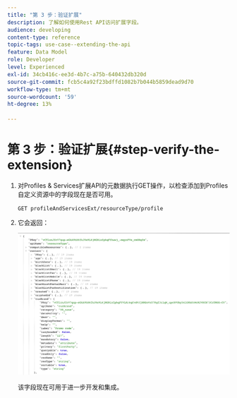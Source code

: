 ```yaml
---
title: "第 3 步：验证扩展"
description: 了解如何使用Rest API访问扩展字段。
audience: developing
content-type: reference
topic-tags: use-case--extending-the-api
feature: Data Model
role: Developer
level: Experienced
exl-id: 34cb416c-ee3d-4b7c-a75b-640432db320d
source-git-commit: fcb5c4a92f23bdffd1082b7b044b5859dead9d70
workflow-type: tm+mt
source-wordcount: '59'
ht-degree: 13%

---
```


# 第 3 步：验证扩展{#step-verify-the-extension}

1. 对Profiles &amp; Services扩展API的元数据执行GET操作，以检查添加到Profiles自定义资源中的字段现在是否可用。

   ```
   GET profileAndServicesExt/resourceType/profile
   ```

1. 它会返回：

   ![](assets/extendpandsapiview.png)

   该字段现在可用于进一步开发和集成。
